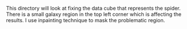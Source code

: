 This directory will look at fixing the data cube that represents the spider. There is a small galaxy region in the top left corner which is affecting the results. I use inpainting technique to mask the problematic region.
